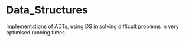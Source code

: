 # Data_Structures
Implementations of ADTs, using DS in solving difficult problems in very optimised running times
